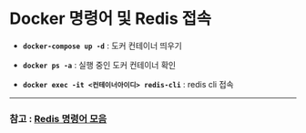 # Docker 명령어 및 Redis 접속

+ **`docker-compose up -d`** : 도커 컨테이너 띄우기

+ **`docker ps -a`** : 실행 중인 도커 컨테이너 확인

+ **`docker exec -it <컨테이너아이디> redis-cli`** : redis cli 접속
 
<hr>

### 참고 : [Redis 명령어 모음](https://freeblogger.tistory.com/10)

